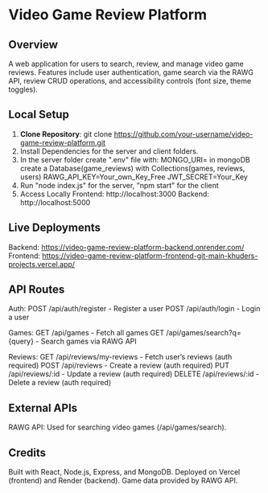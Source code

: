 # Video Game Review Platform

## Overview
A web application for users to search, review, and manage video game reviews. Features include user authentication, game search via the RAWG API, review CRUD operations, and accessibility controls (font size, theme toggles).

## Local Setup
1. **Clone Repository**:
git clone https://github.com/your-username/video-game-review-platform.git
2. Install Dependencies for the server and client folders.
3. In the server folder create ".env" file with:
MONGO_URI= in mongoDB create a Database(game_reviews) with Collections(games, reviews, users)
RAWG_API_KEY=Your_own_Key_Free
JWT_SECRET=Your_Key
4. Run "node index.js" for the server, "npm start" for the client
5. Access Locally
Frontend: http://localhost:3000
Backend: http://localhost:5000

## Live Deployments
Backend: https://video-game-review-platform-backend.onrender.com/
Frontend: https://video-game-review-platform-frontend-git-main-khuders-projects.vercel.app/

## API Routes
Auth:
POST /api/auth/register - Register a user
POST /api/auth/login - Login a user

Games:
GET /api/games - Fetch all games
GET /api/games/search?q={query} - Search games via RAWG API

Reviews:
GET /api/reviews/my-reviews - Fetch user’s reviews (auth required)
POST /api/reviews - Create a review (auth required)
PUT /api/reviews/:id - Update a review (auth required)
DELETE /api/reviews/:id - Delete a review (auth required)

## External APIs
RAWG API: Used for searching video games (/api/games/search).

## Credits
Built with React, Node.js, Express, and MongoDB.
Deployed on Vercel (frontend) and Render (backend).
Game data provided by RAWG API.
